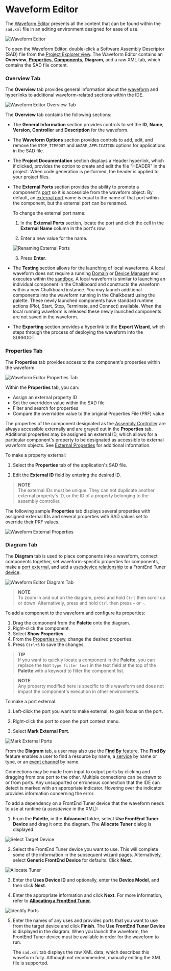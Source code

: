# Waveform Editor

The <abbr title="See Glossary.">Waveform Editor</abbr> presents all the content that can be found within the `sad.xml` file in an editing environment designed for ease of use.

![Waveform Editor](img/sadDiagram.png)

 To open the Waveform Editor, double-click a Software Assembly Descriptor (SAD) file from the <abbr title="See Glossary.">Project Explorer view</abbr>. The Waveform Editor contains an **Overview**, **<abbr title="See Glossary.">Properties</abbr>**, **<abbr title="See Glossary.">Components</abbr>**, **Diagram**, and a raw XML tab, which contains the SAD file content.

### Overview Tab

The **Overview** tab provides general information about the <abbr title="See Glossary.">waveform</abbr> and hyperlinks to additional waveform-related sections within the IDE.

![Waveform Editor Overview Tab](img/sadOverview.png)

The **Overview** tab contains the following sections:

  - The **General Information** section provides controls to set the **ID**, **Name**, **Version**, **Controller** and **Description** for the waveform.

  - The **Waveform Options** section provides controls to add, edit, and remove the `STOP_TIMEOUT` and `AWARE_APPLICATION` options for applications in the SAD file.

  - The **Project Documentation** section displays a Header hyperlink, which if clicked, provides the option to create and edit the file "HEADER" in the project. When code generation is performed, the header is applied to your project files.

  - The **External Ports** section provides the ability to promote a component's <abbr title="See Glossary.">port</abbr> so it is accessible from the waveform object. By default, an [external port](../../Runtime-Environment/applications.html#external-ports) name is equal to the name of that port within the component, but the external port can be renamed.

    To change the external port name:

    1.  In the **External Ports** section, locate the port and click the cell in the **External Name** column in the port's row.

    2.  Enter a new value for the name.

    ![Renaming External Ports](img/external_port_rename.png)

    3.  Press **Enter**.

  - The **Testing** section allows for the launching of local waveforms. A local waveform does not require a running <abbr title="See Glossary.">Domain</abbr> or <abbr title="See Glossary.">Device Manager</abbr> and executes within the <abbr title="See Glossary.">sandbox</abbr>. A local waveform is similar to launching an individual component in the Chalkboard and constructs the waveform within a new Chalkboard instance. You may launch additional components into the waveform running in the Chalkboard using the palette. These newly launched components have standard runtime actions (Plot, Start, Stop, Terminate, and Connect) available. When the local running waveform is released these newly launched components are not saved in the waveform.

  - The **Exporting** section provides a hyperlink to the **Export Wizard**, which steps through the process of deploying the waveform into the SDRROOT.

### Properties Tab

The **Properties** tab provides access to the component's properties within the waveform.

![Waveform Editor Properties Tab](img/sadProperties.png)

Within the **Properties** tab, you can:

  - Assign an external property ID
  - Set the overridden value within the SAD file
  - Filter and search for properties
  - Compare the overridden value to the original Properties File (PRF) value

The properties of the component designated as the <abbr title="See Glossary.">Assembly Controller</abbr> are always accessible externally and are grayed out in the **Properties** tab. Additional properties may be assigned an external ID, which allows for a particular component's property to be designated as accessible to external waveform objects. See [External Properties](../../Runtime-Environment/applications.html#external-properties) for additional information.

To make a property external:

1.  Select the **Properties** tab of the application's SAD file.

2.  Edit the **External ID** field by entering the desired ID.


> **NOTE**  
> The external IDs must be unique. They can not duplicate another external property's ID, or the ID of a property belonging to the assembly controller.  

The following sample **Properties** tab displays several properties with assigned external IDs and several properties with SAD values set to override their PRF values.

![Waveform External Properties](img/external_property.png)

### Diagram Tab

The **Diagram** tab is used to place components into a waveform, connect components together, set waveform-specific properties for components, make a [port external](../../Runtime-Environment/applications.html#external-ports), and add a [usesdevice relationship](../../Devices/associating-a-waveform.html) to a FrontEnd Tuner <abbr title="See Glossary.">device</abbr>.

![Waveform Editor Diagram Tab](img/sadDiagram.png)


> **NOTE**  
> To zoom in and out on the diagram, press and hold `Ctrl` then scroll up or down. Alternatively, press and hold `Ctrl` then press `+` or `-`.  

To add a component to the waveform and configure its properties:

1.  Drag the component from the **Palette** onto the diagram.
2.  Right-click the component.
3.  Select **Show Properties**
4.  From the <abbr title="See Glossary.">Properties view</abbr>, change the desired properties.
5.  Press `Ctrl+S` to save the changes.


> **TIP**  
> If you want to quickly locate a component in the **Palette**, you can replace the text `type filter text` in the text field at the top of the **Palette** with a keyword to filter the component list.  


> **NOTE**  
> Any property modified here is specific to this waveform and does not impact the component's execution in other environments.  

To make a port external:

1.  Left-click the port you want to make external, to gain focus on the port.

2.  Right-click the port to open the port context menu.

3.  Select **Mark External Port**.

![Mark External Ports](img/external_port.png)

From the **Diagram** tab, a user may also use the [**Find By** feature](../../Runtime-Environment/applications.html#using-the-find-by-feature). The **Find By** feature enables a user to find a resource by name, a <abbr title="See Glossary.">service</abbr> by name or type, or an <abbr title="See Glossary.">event channel</abbr> by name.

Connections may be made from input to output ports by clicking and dragging from one port to the other. Multiple connections can be drawn to or from ports. Any unsupported or erroneous connection that the IDE can detect is marked with an appropriate indicator. Hovering over the indicator provides information concerning the error.

To add a dependency on a FrontEnd Tuner device that the waveform needs to use at runtime (a *usesdevice* in the XML):

1.  From the **Palette**, in the **Advanced** folder, select **Use FrontEnd Tuner Device** and drag it onto the diagram. The **Allocate Tuner** dialog is displayed.

![Select Target Device](img/Selecttargetdevice.png)

2.  Select the FrontEnd Tuner device you want to use. This will complete some of the information in the subsequent wizard pages. Alternatively, select **Generic FrontEnd Device** for defaults. Click **Next**.

![Allocate Tuner](img/AllocateTuner.png)

3.  Enter the **Uses Device ID** and optionally, enter the **Device Model**, and then click **Next**.

4.  Enter the appropriate information and click **Next**. For more information, refer to [**Allocating a FrontEnd Tuner**](../../Devices/Interacting-with-Hardware/using-fei-device-ide.html#allocating-a-frontend-tuner).

![Identify Ports](img/IdentifyPorts.png)

5.  Enter the names of any uses and provides ports that you want to use from the target device and click **Finish**. The **Use FrontEnd Tuner Device** is displayed in the diagram. When you launch the waveform, the FrontEnd Tuner device must be available in order for the waveform to run.

    The `sad.xml` tab displays the raw XML data, which describes this waveform fully. Although not recommended, manually editing the XML file is supported.
